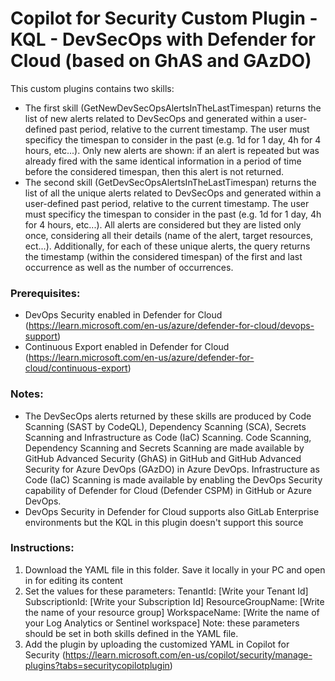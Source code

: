 # Copilot for Security Custom Plugin - KQL - DevSecOps with Defender for Cloud (based on GhAS and GAzDO)

This custom plugins contains two skills: 
* The first skill (GetNewDevSecOpsAlertsInTheLastTimespan) returns the list of new alerts related to DevSecOps and generated within a user-defined past period, relative to the current timestamp. The user must specificy the timespan to consider in the past (e.g. 1d for 1 day, 4h for 4 hours, etc...). Only new alerts are shown: if an alert is repeated but was already fired with the same identical information in a period of time before the considered timespan, then this alert is not returned. 
* The second skill (GetDevSecOpsAlertsInTheLastTimespan) returns the list of all the unique alerts related to DevSecOps and generated within a user-defined past period, relative to the current timestamp. The user must specificy the timespan to consider in the past (e.g. 1d for 1 day, 4h for 4 hours, etc...). All alerts are considered but they are listed only once, considering all their details (name of the alert, target resources, ect...). Additionally, for each of these unique alerts, the query returns the timestamp (within the considered timespan) of the first and last occurrence as well as the number of occurrences.

### Prerequisites:
* DevOps Security enabled in Defender for Cloud (https://learn.microsoft.com/en-us/azure/defender-for-cloud/devops-support)
* Continuous Export enabled in Defender for Cloud (https://learn.microsoft.com/en-us/azure/defender-for-cloud/continuous-export)

### Notes: 
* The DevSecOps alerts returned by these skills are produced by Code Scanning (SAST by CodeQL), Dependency Scanning (SCA), Secrets Scanning  and Infrastructure as Code (IaC) Scanning. Code Scanning, Dependency Scanning and Secrets Scanning are made available by GitHub Advanced Security (GhAS) in GitHub and GitHub Advanced Security for Azure DevOps (GAzDO) in Azure DevOps. Infrastructure as Code (IaC) Scanning is made available by enabling the DevOps Security capability of Defender for Cloud (Defender CSPM) in GitHub or Azure DevOps.
* DevOps Security in Defender for Cloud supports also GitLab Enterprise environments but the KQL in this plugin doesn't support this source 


### Instructions: 
1. Download the YAML file in this folder. Save it locally in your PC and open in for editing its content
2. Set the values for these parameters: 
          TenantId: [Write your Tenant Id]
          SubscriptionId: [Write your Subscription Id]
          ResourceGroupName: [Write the name of your resource group]
          WorkspaceName: [Write the name of your Log Analytics or Sentinel workspace] 
   Note: these parameters should be set in both skills defined in the YAML file.
3. Add the plugin by uploading the customized YAML in Copilot for Security (https://learn.microsoft.com/en-us/copilot/security/manage-plugins?tabs=securitycopilotplugin)
